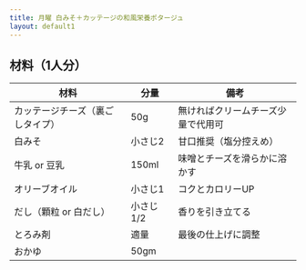 ```yaml
---
title: 月曜 白みそ＋カッテージの和風栄養ポタージュ
layout: default1
---
```

## 材料（1人分）

| 材料 | 分量 | 備考 |
| --- | --- | ---- |
| カッテージチーズ（裏ごしタイプ） | 50g | 無ければクリームチーズ少量で代用可 |
| 白みそ | 小さじ2 | 甘口推奨（塩分控えめ） |
| 牛乳 or 豆乳 | 150ml | 味噌とチーズを滑らかに溶かす |
| オリーブオイル | 小さじ1 | コクとカロリーUP |
| だし（顆粒 or 白だし） | 小さじ1/2 | 香りを引き立てる |
| とろみ剤 | 適量 | 最後の仕上げに調整 |
| おかゆ | 50gm | |
